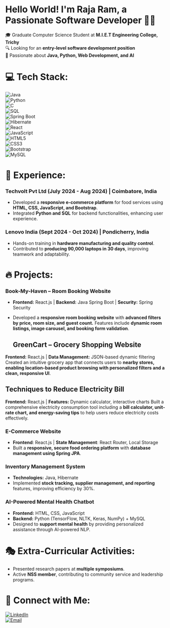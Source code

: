 
# Hello World! I'm Raja Ram, a Passionate Software Developer 👋🏼  

🎓 Graduate Computer Science Student at **M.I.E.T Engineering College, Trichy**  
🔍 Looking for an **entry-level software development position**  
🚀 Passionate about **Java, Python, Web Development, and AI**  

# 💻 Tech Stack:
![Java](https://img.shields.io/badge/java-%23ED8B00.svg?style=for-the-badge&logo=openjdk&logoColor=white)  
![Python](https://img.shields.io/badge/python-%233776AB.svg?style=for-the-badge&logo=python&logoColor=white)  
![C](https://img.shields.io/badge/c-%2300599C.svg?style=for-the-badge&logo=c&logoColor=white)  
![SQL](https://img.shields.io/badge/sql-%230074D9.svg?style=for-the-badge&logo=postgresql&logoColor=white)  
![Spring Boot](https://img.shields.io/badge/Spring%20Boot-%236DB33F.svg?style=for-the-badge&logo=springboot&logoColor=white)  
![Hibernate](https://img.shields.io/badge/Hibernate-%23478588.svg?style=for-the-badge&logo=hibernate&logoColor=white)  
![React](https://img.shields.io/badge/react-%2320232a.svg?style=for-the-badge&logo=react&logoColor=%2361DAFB)  
![JavaScript](https://img.shields.io/badge/javascript-%23F7DF1E.svg?style=for-the-badge&logo=javascript&logoColor=black)  
![HTML5](https://img.shields.io/badge/html5-%23E34F26.svg?style=for-the-badge&logo=html5&logoColor=white)  
![CSS3](https://img.shields.io/badge/css3-%231572B6.svg?style=for-the-badge&logo=css3&logoColor=white)  
![Bootstrap](https://img.shields.io/badge/Bootstrap-%23563D7C.svg?style=for-the-badge&logo=bootstrap&logoColor=white)  
![MySQL](https://img.shields.io/badge/MySQL-%2300f.svg?style=for-the-badge&logo=mysql&logoColor=white)  

# 🏢 Experience:
### **Techvolt Pvt Ltd (July 2024 - Aug 2024) | Coimbatore, India**  
- Developed a **responsive e-commerce platform** for food services using **HTML, CSS, JavaScript, and Bootstrap**.  
- Integrated **Python and SQL** for backend functionalities, enhancing user experience.  

### **Lenovo India (Sept 2024 - Oct 2024) | Pondicherry, India**  
- Hands-on training in **hardware manufacturing and quality control**.  
- Contributed to **producing 90,000 laptops in 30 days**, improving teamwork and adaptability.  

# 🔥 Projects:
### **Book-My-Haven – Room Booking Website**  
- **Frontend:** React.js | **Backend:** Java Spring Boot | **Security:** Spring Security  
- Developed a **responsive room booking website** with **advanced filters by price, room size, and guest count.** Features include **dynamic room listings, image carousel, and booking form validation**.

  ## **GreenCart – Grocery Shopping Website**
**Frontend:** React.js | **Data Management:** JSON-based dynamic filtering
Created an intuitive grocery app that connects users to **nearby stores, enabling location-based product browsing with personalized filters and a clean, responsive UI**.

## **Techniques to Reduce Electricity Bill**
**Frontend:** React.js | **Features:** Dynamic calculator, interactive charts
Built a comprehensive electricity consumption tool including a **bill calculator, unit-rate chart, and energy-saving tips** to help users reduce electricity costs effectively.

### **E-Commerce Website**  
- **Frontend**: React.js | **State Management**: React Router, Local Storage  
- Built a **responsive, secure food ordering platform** with **database management using Spring JPA**.  

### **Inventory Management System**  
- **Technologies:** Java, Hibernate  
- Implemented **stock tracking, supplier management, and reporting** features, improving efficiency by 30%.  

### **AI-Powered Mental Health Chatbot**  
- **Frontend:** HTML, CSS, JavaScript  
- **Backend:** Python (TensorFlow, NLTK, Keras, NumPy) + MySQL  
- Designed to **support mental health** by providing personalized assistance through AI-powered NLP.  

# 🎭 Extra-Curricular Activities:
- Presented research papers at **multiple symposiums**.  
- Active **NSS member**, contributing to community service and leadership programs.  

# 🔗 Connect with Me:
[![LinkedIn](https://img.shields.io/badge/LinkedIn-blue?style=flat&logo=linkedin)](https://www.linkedin.com/in/rajaram08/)  
[![Email](https://img.shields.io/badge/Email-D14836?style=flat&logo=gmail&logoColor=white)](mailto:rajaramdet@gmail.com)  

<picture>
  <source media="(prefers-color-scheme: dark)" srcset="https://raw.githubusercontent.com/raja-ram08/raja-ram08/output/github-snake-dark.svg" />
  <source media="(prefers-color-scheme: light)" srcset="https://raw.githubusercontent.com/raja-ram08/raja-ram08/output/github-snake.svg" />
</picture>
